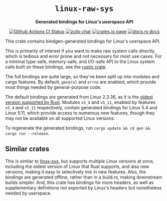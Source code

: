 <div align="center">
  <h1><code>linux-raw-sys</code></h1>

  <p>
    <strong>Generated bindings for Linux's userspace API</strong>
  </p>

  <p>
    <a href="https://github.com/sunfishcode/linux-raw-sys/actions?query=workflow%3ACI"><img src="https://github.com/sunfishcode/linux-raw-sys/workflows/CI/badge.svg" alt="Github Actions CI Status" /></a>
    <a href="https://bytecodealliance.zulipchat.com/#narrow/stream/206238-general"><img src="https://img.shields.io/badge/zulip-join_chat-brightgreen.svg" alt="zulip chat" /></a>
    <a href="https://crates.io/crates/linux-raw-sys"><img src="https://img.shields.io/crates/v/linux-raw-sys.svg" alt="crates.io page" /></a>
    <a href="https://docs.rs/linux-raw-sys"><img src="https://docs.rs/linux-raw-sys/badge.svg" alt="docs.rs docs" /></a>
  </p>
</div>

This crate contains bindgen-generated bindings for Linux's userspace API.

This is primarily of interest if you want to make raw system calls directly,
which is tedious and error prone and not necessary for most use cases. For a
minimal type-safe, memory-safe, and I/O-safe API to the Linux system calls
built on these bindings, see the [rustix crate].

The full bindings are quite large, so they've been split up into modules and
cargo features. By default, `general` and `errno` are enabled, which provide
most things needed by general-purpose code.

The default bindings are generated from Linux 2.3.36, as it is the
[oldest version supported by Rust]. Modules `v5_4` and `v5_11`, enabled by
features `v5_4` and `v5_11` respectively, contain generated bindings for
Linux 5.4 and Linux 5.11, which provide access to numerous new features, though
they may not be available on all supported Linux versions.

To regenerate the generated bindings, run `cargo update && cd gen && cargo run --release`.

## Similar crates

This is similar to [linux-sys], but supports multiple Linux versions at once,
including the oldest version of Linux that Rust supports, and also new
versions, making it easy to selectively mix in new features. Also, the bindings
are generated offline, rather than in a build.rs, making downstream builds
simpler. And, this crate has bindings for more headers, as well as
supplementary definitions not exported by Linux's headers but nonetheless
needed by userspace.

[linux-sys]: https://crates.io/crates/linux-sys

[oldest version supported by Rust]: https://doc.rust-lang.org/nightly/rustc/platform-support.html
[rustix crate]: https://github.com/bytecodealliance/rustix#linux-raw-syscall-support
